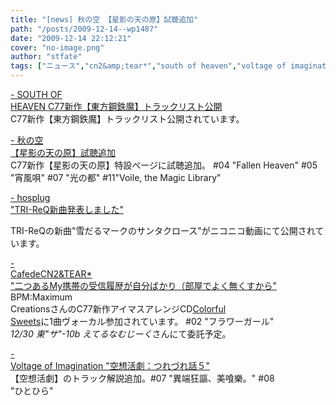 ```yaml
---
title: "[news] 秋の空 【星影の天の原】試聴追加"
path: "/posts/2009-12-14--wp1487"
date: "2009-12-14 22:12:21"
cover: "no-image.png"
author: "stfate"
tags: ["ニュース","cn2&amp;tear*","south of heaven","voltage of imagination","三澤秋","細井聡司"]
---
```


<style type="text/css">
<!--
p {white-space: pre-wrap};
-->
</style>

<a  href="http://s-o-h.jp/products/" target="_blank">- SOUTH OF HEAVEN C77新作【東方鋼鉄魔】トラックリスト公開</a>
C77新作【東方鋼鉄魔】トラックリスト公開されています。

<a  href="http://anraku.nothing.sh/akisora/" target="_blank">- 秋の空 【星影の天の原】試聴追加</a>
<a href="http://anraku.nothing.sh/akisora/2009amanohara/"><img src="http://anraku.nothing.sh/akisora/2009amanohara/img/bana_s.jpg" alt="" /></a>
C77新作【星影の天の原】特設ページに試聴追加。
#04 "Fallen Heaven" #05 "宵風唄" #07 "光の都" #11"Voile, the Magic Library"

<a  href="http://www.hosplug.com/blog/" target="_blank">- hosplug "TRI-ReQ新曲発表しました"</a>

TRI-ReQの新曲"雪だるマークのサンタクロース"がニコニコ動画にて公開されています。

<a  href="http://homepage2.nifty.com/cn2/" target="_blank">- CafedeCN2&TEAR* "二つあるMy携帯の受信履歴が自分ばかり（部屋でよく無くすから"</a>
BPM:Maximum CreationsさんのC77新作アイマスアレンジCD<a href="http://bm-creations.com/Colorful/">Colorful Sweets</a>に1曲ヴォーカル参加されています。
#02 "フラワーガール"
<em>12/30 東"サ"-10b えてるなむじーく</em>さんにて委託予定。

<a  href="http://www.voltagenation.com/blog/" target="_blank">- Voltage of Imagination "空想活劇：つれづれ話５"</a>
【空想活劇】のトラック解説追加。#07 "異端狂謳、美喰樂。" #08 "ひとひら"